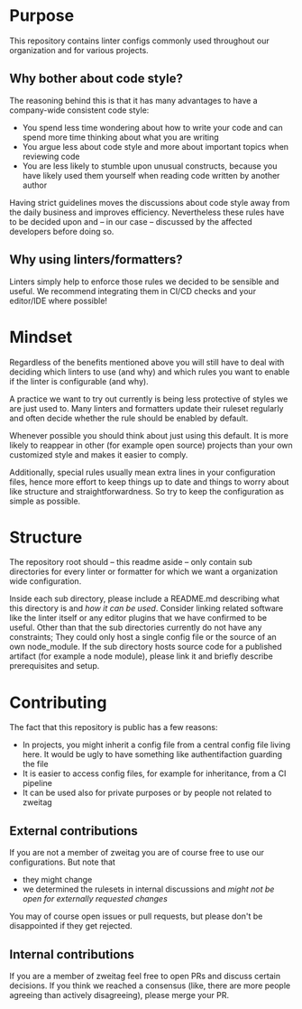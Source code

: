 # Purpose

This repository contains linter configs commonly used throughout our organization and for various projects.

## Why bother about code style?
The reasoning behind this is that it has many advantages to have a company-wide consistent code style:

* You spend less time wondering about how to write your code and can spend more time thinking about what you are writing
* You argue less about code style and more about important topics when reviewing code
* You are less likely to stumble upon unusual constructs, because you have likely used them yourself when reading code written by another author

Having strict guidelines moves the discussions about code style away from the daily business and improves efficiency. Nevertheless these rules have to be decided upon and – in our case – discussed by the affected developers before doing so.

## Why using linters/formatters?
Linters simply help to enforce those rules we decided to be sensible and useful. We recommend integrating them in CI/CD checks and your editor/IDE where possible!

# Mindset

Regardless of the benefits mentioned above you will still have to deal with deciding which linters to use (and why) and which rules you want to enable if the linter is configurable (and why).

A practice we want to try out currently is being less protective of styles we are just used to. Many linters and formatters update their ruleset regularly and often decide whether the rule should be enabled by default.

Whenever possible you should think about just using this default. It is more likely to reappear in other (for example open source) projects than your own customized style and makes it easier to comply.

Additionally, special rules usually mean extra lines in your configuration files, hence more effort to keep things up to date and things to worry about like structure and straightforwardness.
So try to keep the configuration as simple as possible.

# Structure

The repository root should – this readme aside – only contain sub directories for every linter or formatter for which we want a organization wide configuration.

Inside each sub directory, please include a README.md describing what this directory is and *how it can be used*. Consider linking related software like the linter itself or any editor plugins that we have confirmed to be useful.
Other than that the sub directories currently do not have any constraints; They could only host a single config file or the source of an own node_module.
If the sub directory hosts source code for a published artifact (for example a node module), please link it and briefly describe prerequisites and setup.

# Contributing

The fact that this repository is public has a few reasons:

* In projects, you might inherit a config file from a central config file living here. It would be ugly to have something like authentifaction guarding the file
* It is easier to access config files, for example for inheritance, from a CI pipeline
* It can be used also for private purposes or by people not related to zweitag

## External contributions
If you are not a member of zweitag you are of course free to use our configurations. But note that

* they might change
*  we determined the rulesets in internal discussions and *might not be open for externally requested changes*

You may of course open issues or pull requests, but please don't be disappointed if they get rejected.

## Internal contributions
If you are a member of zweitag feel free to open PRs and discuss certain decisions. If you think we reached a consensus (like, there are more people agreeing than actively disagreeing), please merge your PR.
